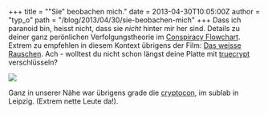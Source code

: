+++
title = "\"Sie\" beobachen mich."
date = 2013-04-30T10:05:00Z
author = "typ_o"
path = "/blog/2013/04/30/sie-beobachen-mich"
+++
Dass ich paranoid bin, heisst nicht, dass sie *nicht* hinter mir her
sind. Details zu deiner ganz perönlichen Verfolgungstheorie im
[Conspiracy
Flowchart](https://1.bp.blogspot.com/-NUv7tx-DOTQ/UXKqqtaZ7CI/AAAAAAAAEoA/07uueHMiSJ4/s1600/Crispian's+Conspiracy+Flowchart.png).
Extrem zu empfehlen in diesem Kontext übrigens der Film: [Das weisse
Rauschen](https://de.wikipedia.org/wiki/Das_weisse_Rauschen). Ach -
wolltest du nicht schon längst deine Platte mit
[truecrypt](https://www.truecrypt.org/) verschlüsseln?

[![](/media/security.png)](https://xkcd.com/538/)

Ganz in unserer Nähe war übrigens grade die
[cryptocon](https://sublab.org/cryptocon13), im sublab in Leipzig.
(Extrem nette Leute da\!).
